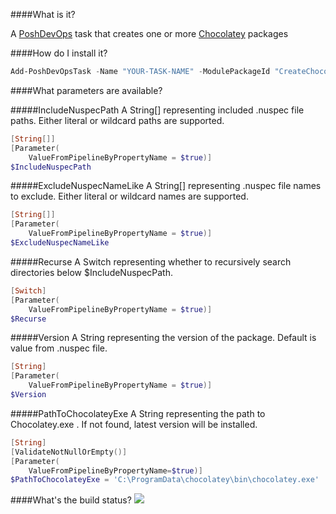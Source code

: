 ####What is it?

A [PoshDevOps](https://github.com/PoshDevOps/PoshDevOps) task that creates one or more [Chocolatey](https://chocolatey.org/) packages

####How do I install it?

```PowerShell
Add-PoshDevOpsTask -Name "YOUR-TASK-NAME" -ModulePackageId "CreateChocolateyPackage"
```

####What parameters are available?

#####IncludeNuspecPath
A String[] representing included .nuspec file paths. Either literal or wildcard paths are supported.
```PowerShell
[String[]]
[Parameter(
    ValueFromPipelineByPropertyName = $true)]
$IncludeNuspecPath
```

#####ExcludeNuspecNameLike
A String[] representing .nuspec file names to exclude. Either literal or wildcard names are supported.
```PowerShell
[String[]]
[Parameter(
    ValueFromPipelineByPropertyName = $true)]
$ExcludeNuspecNameLike
```

#####Recurse
A Switch representing whether to recursively search directories below $IncludeNuspecPath.
```PowerShell
[Switch]
[Parameter(
    ValueFromPipelineByPropertyName = $true)]
$Recurse
```

#####Version
A String representing the version of the package. Default is value from .nuspec file. 
```PowerShell
[String]
[Parameter(
    ValueFromPipelineByPropertyName = $true)]
$Version
```

#####PathToChocolateyExe
A String representing the path to Chocolatey.exe . If not found, latest version will be installed. 
```PowerShell
[String]
[ValidateNotNullOrEmpty()]
[Parameter(
    ValueFromPipelineByPropertyName=$true)]
$PathToChocolateyExe = 'C:\ProgramData\chocolatey\bin\chocolatey.exe'
```

####What's the build status?
![](https://ci.appveyor.com/api/projects/status/w5g8u9ia977n5r8k?svg=true)
